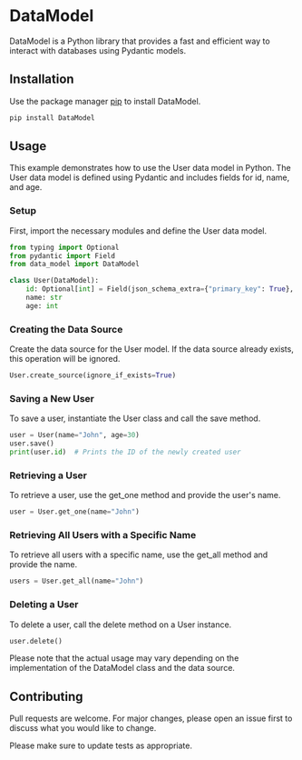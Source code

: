 # DataModel

DataModel is a Python library that provides a fast and efficient way to interact with databases using Pydantic models.


## Installation

Use the package manager [pip](https://pip.pypa.io/en/stable/) to install DataModel.

```sh
pip install DataModel
```

## Usage

This example demonstrates how to use the User data model in Python. The User data model is defined using Pydantic and includes fields for id, name, and age.

### Setup
First, import the necessary modules and define the User data model.

```python
from typing import Optional
from pydantic import Field
from data_model import DataModel

class User(DataModel):
    id: Optional[int] = Field(json_schema_extra={"primary_key": True}, default=None)
    name: str
    age: int
```

### Creating the Data Source
Create the data source for the User model. If the data source already exists, this operation will be ignored.

```python
User.create_source(ignore_if_exists=True)
```

### Saving a New User
To save a user, instantiate the User class and call the save method.

```python
user = User(name="John", age=30)
user.save()
print(user.id)  # Prints the ID of the newly created user
```

### Retrieving a User
To retrieve a user, use the get_one method and provide the user's name.

```python
user = User.get_one(name="John")
```

### Retrieving All Users with a Specific Name
To retrieve all users with a specific name, use the get_all method and provide the name.

```python
users = User.get_all(name="John")
```

### Deleting a User
To delete a user, call the delete method on a User instance.

```python
user.delete()
```

Please note that the actual usage may vary depending on the implementation of the DataModel class and the data source.

## Contributing
Pull requests are welcome. For major changes, please open an issue first to discuss what you would like to change.

Please make sure to update tests as appropriate.
